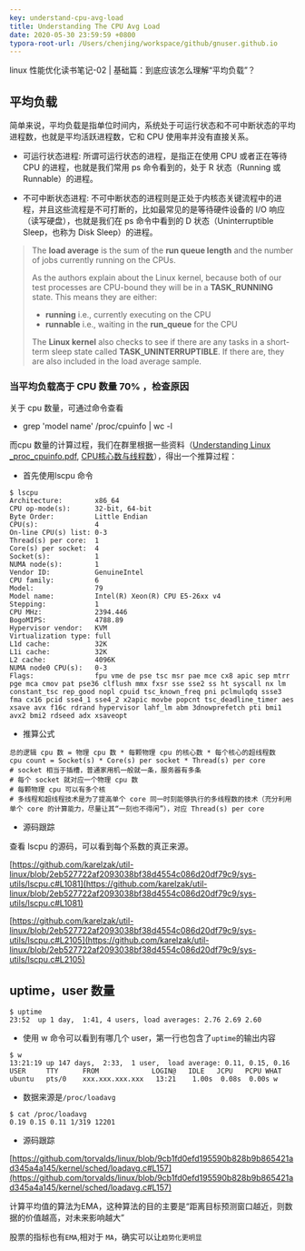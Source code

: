 ```yaml
---
key: understand-cpu-avg-load
title: Understanding The CPU Avg Load
date: 2020-05-30 23:59:59 +0800
typora-root-url: /Users/chenjing/workspace/github/gnuser.github.io
---
```


linux 性能优化读书笔记-02 | 基础篇：到底应该怎么理解“平均负载”？

<!--more-->

## 平均负载

简单来说，平均负载是指单位时间内，系统处于可运行状态和不可中断状态的平均进程数，也就是平均活跃进程数，它和 CPU 使用率并没有直接关系。

- 可运行状态进程: 所谓可运行状态的进程，是指正在使用 CPU 或者正在等待 CPU 的进程，也就是我们常用 ps 命令看到的，处于 R 状态（Running 或 Runnable）的进程。    

- 不可中断状态进程: 不可中断状态的进程则是正处于内核态关键流程中的进程，并且这些流程是不可打断的，比如最常见的是等待硬件设备的 I/O 响应（读写硬盘），也就是我们在 ps 命令中看到的 D 状态（Uninterruptible Sleep，也称为 Disk Sleep）的进程。    

> The **load average** is the sum of the **run queue length** and the number of jobs currently running on the CPUs.
>
> As the authors explain about the Linux kernel, because both of our test processes are CPU-bound they will be in a **TASK_RUNNING** state. This means they are either:
>
> - **running** i.e., currently executing on the CPU
> - **runnable** i.e., waiting in the **run_queue** for the CPU
>
> The **Linux kernel** also checks to see if there are any tasks in a short-term sleep state called **TASK_UNINTERRUPTIBLE**. If there are, they are also included in the load average sample.

### 当平均负载高于 CPU 数量 70% ，检查原因

关于 cpu 数量，可通过命令查看

- grep 'model name' /proc/cpuinfo | wc -l

而cpu 数量的计算过程，我们在群里根据一些资料（[Understanding Linux _proc_cpuinfo.pdf](https://doc.callmematthi.eu/static/webArticles/Understanding%20Linux%20_proc_cpuinfo.pdf), [CPU核心数与线程数](https://zhuanlan.zhihu.com/p/86855590?utm_source=wechat_session&utm_medium=social&utm_oi=27126606594048)），得出一个推算过程：

- 首先使用lscpu 命令

```shell
$ lscpu
Architecture:        x86_64
CPU op-mode(s):      32-bit, 64-bit
Byte Order:          Little Endian
CPU(s):              4
On-line CPU(s) list: 0-3
Thread(s) per core:  1
Core(s) per socket:  4
Socket(s):           1
NUMA node(s):        1
Vendor ID:           GenuineIntel
CPU family:          6
Model:               79
Model name:          Intel(R) Xeon(R) CPU E5-26xx v4
Stepping:            1
CPU MHz:             2394.446
BogoMIPS:            4788.89
Hypervisor vendor:   KVM
Virtualization type: full
L1d cache:           32K
L1i cache:           32K
L2 cache:            4096K
NUMA node0 CPU(s):   0-3
Flags:               fpu vme de pse tsc msr pae mce cx8 apic sep mtrr pge mca cmov pat pse36 clflush mmx fxsr sse sse2 ss ht syscall nx lm constant_tsc rep_good nopl cpuid tsc_known_freq pni pclmulqdq ssse3 fma cx16 pcid sse4_1 sse4_2 x2apic movbe popcnt tsc_deadline_timer aes xsave avx f16c rdrand hypervisor lahf_lm abm 3dnowprefetch pti bmi1 avx2 bmi2 rdseed adx xsaveopt
```



- 推算公式

```
总的逻辑 cpu 数 = 物理 cpu 数 * 每颗物理 cpu 的核心数 * 每个核心的超线程数
cpu count = Socket(s) * Core(s) per socket * Thread(s) per core
# socket 相当于插槽，普通家用机一般就一条，服务器有多条
# 每个 socket 就对应一个物理 cpu 数
# 每颗物理 cpu 可以有多个核
# 多线程和超线程技术是为了提高单个 core 同一时刻能够执行的多线程数的技术（充分利用单个 core 的计算能力，尽量让其“一刻也不得闲”），对应 Thread(s) per core
```

- 源码跟踪

查看 lscpu 的源码，可以看到每个系数的真正来源。

[https://github.com/karelzak/util-linux/blob/2eb527722af2093038bf38d4554c086d20df79c9/sys-utils/lscpu.c#L1081](https://github.com/karelzak/util-linux/blob/2eb527722af2093038bf38d4554c086d20df79c9/sys-utils/lscpu.c#L1081)

[https://github.com/karelzak/util-linux/blob/2eb527722af2093038bf38d4554c086d20df79c9/sys-utils/lscpu.c#L2105](https://github.com/karelzak/util-linux/blob/2eb527722af2093038bf38d4554c086d20df79c9/sys-utils/lscpu.c#L2105)



## uptime，user 数量



```shell
$ uptime
23:52  up 1 day,  1:41, 4 users, load averages: 2.76 2.69 2.60
```

- 使用 w 命令可以看到有哪几个 user，第一行也包含了`uptime`的输出内容

```shell
$ w
13:21:19 up 147 days,  2:33,  1 user,  load average: 0.11, 0.15, 0.16
USER     TTY      FROM             LOGIN@   IDLE   JCPU   PCPU WHAT
ubuntu   pts/0    xxx.xxx.xxx.xxx   13:21    1.00s  0.08s  0.00s w
```

- 数据来源是`/proc/loadavg`

```shell
$ cat /proc/loadavg
0.19 0.15 0.11 1/319 12201
```

- 源码跟踪

[https://github.com/torvalds/linux/blob/9cb1fd0efd195590b828b9b865421ad345a4a145/kernel/sched/loadavg.c#L157](https://github.com/torvalds/linux/blob/9cb1fd0efd195590b828b9b865421ad345a4a145/kernel/sched/loadavg.c#L157)

计算平均值的算法为EMA，这种算法的目的主要是“距离目标预测窗口越近，则数据的价值越高，对未来影响越大”

股票的指标也有`EMA`,相对于 `MA`，确实可以让`趋势化更明显`

